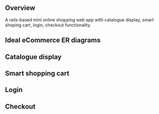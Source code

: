 ## Overview
A rails-based mini online shopping web app with catalogue display, smart shoping cart, login, checkout functionality.

## Ideal eCommerce ER diagrams

## Catalogue display

## Smart shopping cart

## Login

## Checkout

